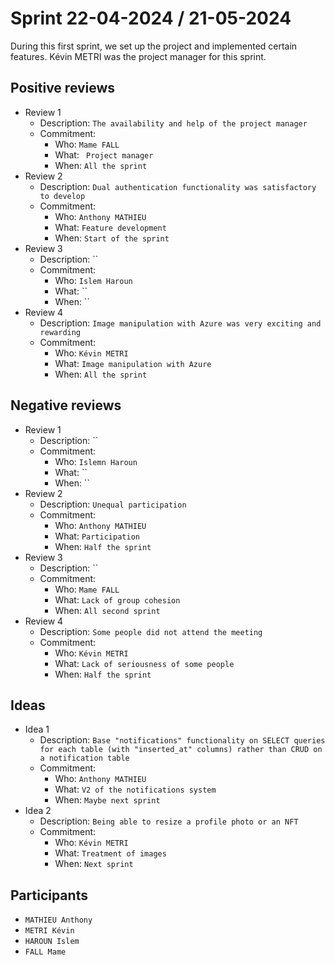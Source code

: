 # Sprint 22-04-2024 / 21-05-2024

During this first sprint, we set up the project and implemented certain features. Kévin METRI was the project manager for this sprint.

## Positive reviews

- Review 1
    - Description: `The availability and help of the project manager`
    - Commitment:
        - Who: `Mame FALL`
        - What: ` Project manager`
        - When: `All the sprint`
- Review 2
    - Description: `Dual authentication functionality was satisfactory to develop`
    - Commitment:
        - Who: `Anthony MATHIEU`
        - What: `Feature development`
        - When: `Start of the sprint`
- Review 3
    - Description: ``
    - Commitment:
        - Who: `Islem Haroun`
        - What: ``
        - When: ``
- Review 4
    - Description: `Image manipulation with Azure was very exciting and rewarding`
    - Commitment:
        - Who: `Kévin METRI`
        - What: `Image manipulation with Azure`
        - When: `All the sprint`

## Negative reviews

- Review 1
    - Description: ``
    - Commitment:
        - Who: `Islemn Haroun`
        - What: ``
        - When: ``
- Review 2
    - Description: `Unequal participation`
    - Commitment:
        - Who: `Anthony MATHIEU`
        - What: `Participation`
        - When: `Half the sprint`
- Review 3
    - Description: ``
    - Commitment:
        - Who: `Mame FALL`
        - What: `Lack of group cohesion`
        - When: `All second sprint`
- Review 4
    - Description: `Some people did not attend the meeting`
    - Commitment:
        - Who: `Kévin METRI`
        - What: `Lack of seriousness of some people`
        - When: `Half the sprint`

## Ideas

- Idea 1
    - Description: `Base "notifications" functionality on SELECT queries for each table (with "inserted_at" columns) rather than CRUD on a notification table`
    - Commitment:
        - Who: `Anthony MATHIEU`
        - What: `V2 of the notifications system`
        - When: `Maybe next sprint`
- Idea 2
    - Description: `Being able to resize a profile photo or an NFT`
    - Commitment:
        - Who: `Kévin METRI`
        - What: `Treatment of images`
        - When: `Next sprint`
## Participants

- `MATHIEU Anthony`
- `METRI Kévin`
- `HAROUN Islem`
- `FALL Mame` 